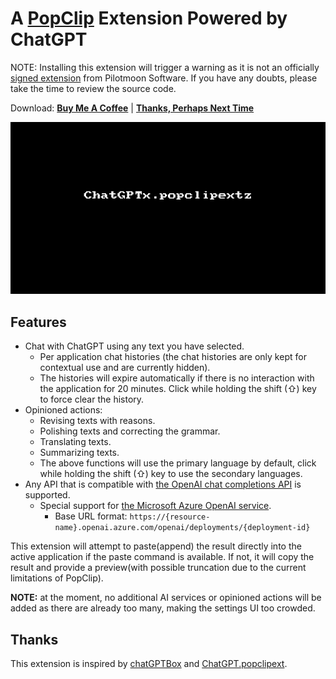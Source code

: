 # A [PopClip](https://pilotmoon.com/popclip/) Extension Powered by ChatGPT

NOTE: Installing this extension will trigger a warning as it is not an officially [signed extension](https://github.com/pilotmoon/PopClip-Extensions#extension-signing) from Pilotmoon Software. If you have any doubts, please take the time to review the source code.

Download: [**Buy Me A Coffee**](https://ko-fi.com/s/efa2b30d72) | [**Thanks, Perhaps Next Time**](https://github.com/damnever/ChatGPTx.popclipext/releases/latest/download/ChatGPTx.popclipextz)

![ChatGPTx](./ChatGPTx.gif)

## Features

- Chat with ChatGPT using any text you have selected.
    - Per application chat histories (the chat histories are only kept for contextual use and are currently hidden).
    - The histories will expire automatically if there is no interaction with the application for 20 minutes. Click while holding the shift (⇧) key to force clear the history.
- Opinioned actions:
    - Revising texts with reasons.
    - Polishing texts and correcting the grammar.
    - Translating texts.
    - Summarizing texts.
    - The above functions will use the primary language by default, click while holding the shift (⇧) key to use the secondary languages.
- Any API that is compatible with [the OpenAI chat completions API](https://platform.openai.com/docs/api-reference/chat/create) is supported.
    - Special support for [the Microsoft Azure OpenAI service](https://learn.microsoft.com/en-us/azure/ai-services/openai/reference#chat-completions).
        - Base URL format: `https://{resource-name}.openai.azure.com/openai/deployments/{deployment-id}`

This extension will attempt to paste(append) the result directly into the active application if the paste command is available. If not, it will copy the result and provide a preview(with possible truncation due to the current limitations of PopClip).

**NOTE:** at the moment, no additional AI services or opinioned actions will be added as there are already too many, making the settings UI too crowded.


## Thanks

This extension is inspired by [chatGPTBox](https://github.com/josStorer/chatGPTBox) and [ChatGPT.popclipext](https://github.com/pilotmoon/PopClip-Extensions/tree/master/source/ChatGPT.popclipext).
